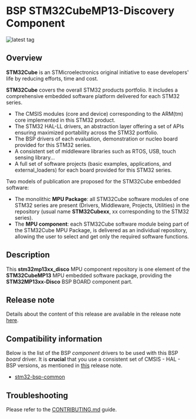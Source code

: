 # BSP STM32CubeMP13-Discovery Component

![latest tag](https://img.shields.io/github/v/tag/STMicroelectronics/stm32mp13xx_disco.svg?color=brightgreen)

## Overview

**STM32Cube** is an STMicroelectronics original initiative to ease developers' life by reducing efforts, time and cost.

**STM32Cube** covers the overall STM32 products portfolio. It includes a comprehensive embedded software platform delivered for each STM32 series.
   * The CMSIS modules (core and device) corresponding to the ARM(tm) core implemented in this STM32 product.
   * The STM32 HAL-LL drivers, an abstraction layer offering a set of APIs ensuring maximized portability across the STM32 portfolio.
   * The BSP drivers of each evaluation, demonstration or nucleo board provided for this STM32 series.
   * A consistent set of middleware libraries such as RTOS, USB, touch sensing library...
   * A full set of software projects (basic examples, applications, and external_loaders) for each board provided for this STM32 series.

Two models of publication are proposed for the STM32Cube embedded software:
   * The monolithic **MPU Package**: all STM32Cube software modules of one STM32 series are present (Drivers, Middleware, Projects, Utilities) in the repository (usual name **STM32Cubexx**, xx corresponding to the STM32 series).
   * The **MPU component**: each STM32Cube software module being part of the STM32Cube MPU Package, is delivered as an individual repository, allowing the user to select and get only the required software functions.

## Description

This **stm32mp13xx_disco** MPU component repository is one element of the **STM32CubeMP13** MPU embedded software package, providing the **STM32MP13xx-Disco** BSP BOARD component part.

## Release note

Details about the content of this release are available in the release note [here](https://htmlpreview.github.io/?https://github.com/STMicroelectronics/stm32mp13xx_disco/blob/main/Release_Notes.html).

## Compatibility information

Below is the list of the BSP *component* drivers to be used with this BSP *board* driver. It is **crucial** that you use a consistent set of CMSIS - HAL - BSP versions, as mentioned in [this](https://htmlpreview.github.io/?https://github.com/STMicroelectronics/STM32CubeMP13/blob/main/Release_Notes.html) release note.

* [stm32-bsp-common](https://github.com/STMicroelectronics/stm32-bsp-common)

## Troubleshooting

Please refer to the [CONTRIBUTING.md](CONTRIBUTING.md) guide.
